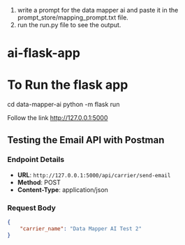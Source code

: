 1. write a prompt for the data mapper ai and paste it in the prompt_store/mapping_prompt.txt file. 
2. run the run.py file to see the output. 

# ai-flask-app
# To Run the flask app
cd data-mapper-ai
python -m flask run 

Follow the link http://127.0.0.1:5000

## Testing the Email API with Postman

### Endpoint Details
- **URL**: `http://127.0.0.1:5000/api/carrier/send-email`
- **Method**: POST
- **Content-Type**: application/json

### Request Body
```json
{
    "carrier_name": "Data Mapper AI Test 2"
}
```
